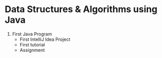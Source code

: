 # Data Structures & Algorithms using Java

1. First Java Program
   - First IntelliJ Idea Project
   - First tutorial
   - Assignment
  
